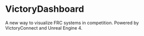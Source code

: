 # VictoryDashboard
A new way to visualize FRC systems in competition. Powered by VictoryConnect and Unreal Engine 4.
